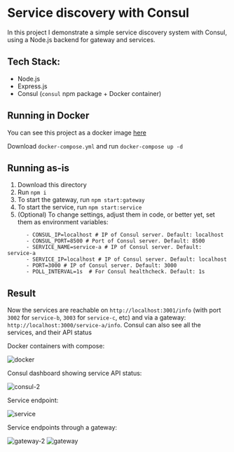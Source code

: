# Service discovery with Consul

In this project I demonstrate a simple service discovery system with Consul, using a Node.js backend for gateway and services.

## Tech Stack:
 - Node.js
 - Express.js
 - Consul (`consul` npm package + Docker container)

## Running in Docker

You can see this project as a docker image [here](https://hub.docker.com/r/pandora1337/nodejs-service)

Download `docker-compose.yml` and run `docker-compose up -d`

## Running as-is

1. Download this directory
2. Run `npm i`
3. To start the gateway, run `npm start:gateway`
4. To start the service, run `npm start:service`
5. (Optional) To change settings, adjust them in code, or better yet, set them as environment variables:
```
      - CONSUL_IP=localhost # IP of Consul server. Default: localhost
      - CONSUL_PORT=8500 # Port of Consul server. Default: 8500
      - SERVICE_NAME=service-a # IP of Consul server. Default: service-a
      - SERVICE_IP=localhost # IP of Consul server. Default: localhost
      - PORT=3000 # IP of Consul server. Default: 3000
      - POLL_INTERVAL=1s  # For Consul healthcheck. Default: 1s
```

## Result

Now the services are reachable on `http://localhost:3001/info` (with port `3002` for `service-b`, `3003` for `service-c`, etc) and via a gateway: `http://localhost:3000/service-a/info`.
Consul can also see all the services, and their API status

Docker containers with compose:

![docker](https://github.com/user-attachments/assets/a9da00ad-90dc-42d8-9eeb-54f8a46e27ea)

Consul dashboard showing service API status:

![consul-2](https://github.com/user-attachments/assets/59b0dca5-692b-4d9d-a907-862e0a3bb1ec)

Service endpoint:

![service](https://github.com/user-attachments/assets/5f6a7ac2-3b2c-4f5e-a0e2-fc6c81218eca)

Service endpoints through a gateway:

![gateway-2](https://github.com/user-attachments/assets/459e2c33-cf65-4d5b-81d8-363b87383616)
![gateway](https://github.com/user-attachments/assets/eb9e1646-d706-4ab1-a870-600dd6c07856)
